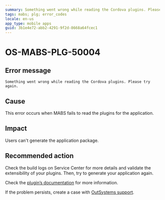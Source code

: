 ```yaml
---
summary: Something went wrong while reading the Cordova plugins. Please try again.
tags: mabs; plg; error_codes
locale: en-us
app_type: mobile apps
guid: 3b1e4e72-abb2-4291-9f2d-8668a64fcec1
---
```


# OS-MABS-PLG-50004

## Error message

`Something went wrong while reading the Cordova plugins. Please try again.`

## Cause

This error occurs when MABS fails to read the plugins for the application.

## Impact

Users can't generate the application package.

## Recommended action

Check the build logs on Service Center for more details and validate the
extensibility of your plugins. Then, try to generate your application again.

Check the [plugin’s
documentation](https://success.outsystems.com/Documentation/11/Extensibility_and_Integration/Mobile_Plugins)
for more information.

If the problem persists, create a case with [OutSystems
support](https://www.outsystems.com/support/portal/open-support-case?ErrorCode=OS-MABS-PLG-50004).
